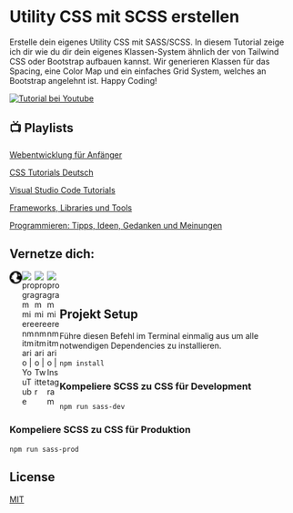# Utility CSS mit SCSS erstellen

Erstelle dein eigenes Utility CSS mit SASS/SCSS. In diesem Tutorial zeige ich dir wie du dir dein eigenes Klassen-System ähnlich der von Tailwind CSS oder Bootstrap aufbauen kannst. Wir generieren Klassen für das Spacing, eine Color Map und ein einfaches Grid System, welches an Bootstrap angelehnt ist. Happy Coding!

[![Tutorial bei Youtube](http://img.youtube.com/vi/0_hNJPMgFAg/0.jpg)](https://youtu.be/0_hNJPMgFAg)

## 📺 Playlists

[Webentwicklung für Anfänger](https://www.youtube.com/playlist?list=PLnqycjkeRGqmrzCAVKOc4RPhFWFMVpZ6x)

[CSS Tutorials Deutsch](https://www.youtube.com/playlist?list=PLnqycjkeRGqmNb4zay7i46-57KgnO_xcD)

[Visual Studio Code Tutorials](https://www.youtube.com/playlist?list=PLnqycjkeRGqmlJvXkxqSvIynlxaiKecPN)

[Frameworks, Libraries und Tools](https://www.youtube.com/playlist?list=PLnqycjkeRGqnqag9WBK1THbdwsf2E-6cV)

[Programmieren: Tipps, Ideen, Gedanken und Meinungen](https://www.youtube.com/playlist?list=PLnqycjkeRGqmxW1HaS897rvCapowxbtYH)

## Vernetze dich:

[<img align="left" alt="programmierenmitmario.de" width="22px" src="https://raw.githubusercontent.com/iconic/open-iconic/master/svg/globe.svg" />][website]
[<img align="left" alt="programmierenmitmario | YouTube" width="22px" src="https://cdn.jsdelivr.net/npm/simple-icons@v3/icons/youtube.svg" />][youtube]
[<img align="left" alt="programmierenmitmario | Twitter" width="22px" src="https://cdn.jsdelivr.net/npm/simple-icons@v3/icons/twitter.svg" />][twitter]
[<img align="left" alt="programmierenmitmario | Instagram" width="22px" src="https://cdn.jsdelivr.net/npm/simple-icons@v3/icons/instagram.svg" />][instagram]
<br>
<br>

## Projekt Setup

Führe diesen Befehl im Terminal einmalig aus um alle notwendigen Dependencies zu installieren.

```
npm install
```

### Kompeliere SCSS zu CSS für Development

```
npm run sass-dev
```

### Kompeliere SCSS zu CSS für Produktion

```
npm run sass-prod
```

## License

[MIT](LICENSE)

[website]: http://programmierenmitmario.de
[twitter]: https://twitter.com/programmierenm
[youtube]: https://youtube.com/programmierenmitmario
[instagram]: https://instagram.com/programmierenm
